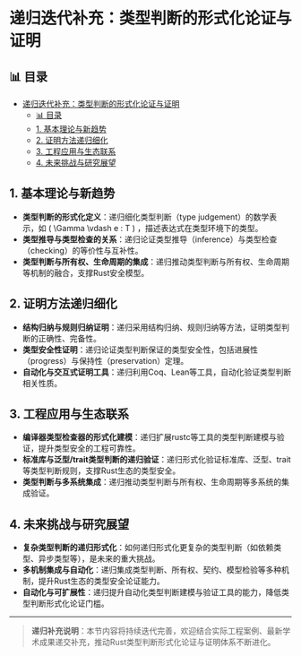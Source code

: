 ﻿# 递归迭代补充：类型判断的形式化论证与证明

## 📊 目录

- [递归迭代补充：类型判断的形式化论证与证明](#递归迭代补充类型判断的形式化论证与证明)
  - [📊 目录](#-目录)
  - [1. 基本理论与新趋势](#1-基本理论与新趋势)
  - [2. 证明方法递归细化](#2-证明方法递归细化)
  - [3. 工程应用与生态联系](#3-工程应用与生态联系)
  - [4. 未来挑战与研究展望](#4-未来挑战与研究展望)

## 1. 基本理论与新趋势

- **类型判断的形式化定义**：递归细化类型判断（type judgement）的数学表示，如 \( \Gamma \vdash e : T \) ，描述表达式在类型环境下的类型。
- **类型推导与类型检查的关系**：递归论证类型推导（inference）与类型检查（checking）的等价性与互补性。
- **类型判断与所有权、生命周期的集成**：递归推动类型判断与所有权、生命周期等机制的融合，支撑Rust安全模型。

## 2. 证明方法递归细化

- **结构归纳与规则归纳证明**：递归采用结构归纳、规则归纳等方法，证明类型判断的正确性、完备性。
- **类型安全性证明**：递归论证类型判断保证的类型安全性，包括进展性（progress）与保持性（preservation）定理。
- **自动化与交互式证明工具**：递归利用Coq、Lean等工具，自动化验证类型判断相关性质。

## 3. 工程应用与生态联系

- **编译器类型检查器的形式化建模**：递归扩展rustc等工具的类型判断建模与验证，提升类型安全的工程可靠性。
- **标准库与泛型/trait类型判断的递归验证**：递归形式化验证标准库、泛型、trait等类型判断规则，支撑Rust生态的类型安全。
- **类型判断与多系统集成**：递归推动类型判断与所有权、生命周期等多系统的集成验证。

## 4. 未来挑战与研究展望

- **复杂类型判断的递归形式化**：如何递归形式化更复杂的类型判断（如依赖类型、异步类型等），是未来的重大挑战。
- **多机制集成与自动化**：递归集成类型判断、所有权、契约、模型检验等多种机制，提升Rust生态的类型安全论证能力。
- **自动化与可扩展性**：递归提升自动化类型判断建模与验证工具的能力，降低类型判断形式化论证门槛。

---

> **递归补充说明**：本节内容将持续迭代完善，欢迎结合实际工程案例、最新学术成果递交补充，推动Rust类型判断形式化论证与证明体系不断进化。
